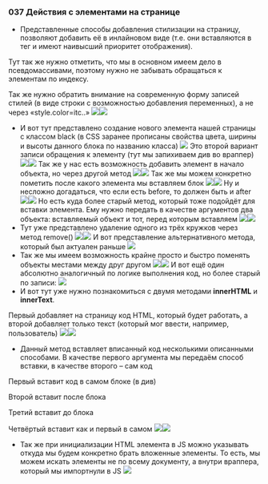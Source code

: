 ### **037 Действия с элементами на странице**

- Представленные способы добавления стилизации на страницу, позволяют добавить её в инлайновом виде (т.е. они вставляются в тег и имеют наивысший приоритет отображения).

Тут так же нужно отметить, что мы в основном имеем дело в псевдомассивами, поэтому нужно не забывать обращаться к элементам по индексу.

Так же нужно обратить внимание на современную форму записей стилей (в виде строки с возможностью добавления переменных), а не через «style.color=itc..»
![](_png/Pasted%20image%2020220908195956.png)![](_png/Pasted%20image%2020220908200002.png)
- И вот тут представлено создание нового элемента нашей страницы с классом black (в CSS заранее прописаны свойства цвета, ширины и высоты данного блока по названию класса)
![](_png/Pasted%20image%2020220908200008.png)
Это второй вариант записи обращения к элементу (тут мы запихиваем див во враппер)
![](_png/Pasted%20image%2020220908200013.png)![](_png/Pasted%20image%2020220908200018.png)
Так же у нас есть возможность добавить элемент в начало объекта, но через другой метод
![](_png/Pasted%20image%2020220908200028.png)![](_png/Pasted%20image%2020220908200032.png)
Так же мы можем конкретно пометить после какого элемента мы вставляем блок
![](_png/Pasted%20image%2020220908200039.png)![](_png/Pasted%20image%2020220908200044.png)
Ну и несложно догадаться, что если есть before, то должен быть и after
![](_png/Pasted%20image%2020220908200049.png)![](_png/Pasted%20image%2020220908200053.png)
Но есть куда более старый метод, который тоже подойдёт для вставки элемента. Ему нужно передать в качестве аргументов два объекта: вставляемый объект и тот, перед которым вставляем
![](_png/Pasted%20image%2020220908200057.png)![](_png/Pasted%20image%2020220908200105.png)
- Тут уже представлено удаление одного из трёх кружков через метод remove()
![](_png/Pasted%20image%2020220908200111.png)![](_png/Pasted%20image%2020220908200116.png)
И вот представление альтернативного метода, который был актуален раньше
![](_png/Pasted%20image%2020220908200120.png)
- Так же мы имеем возможность крайне просто и быстро поменять объекты местами между друг другом
![](_png/Pasted%20image%2020220908200126.png)![](_png/Pasted%20image%2020220908200132.png)
И вот ещё один абсолютно аналогичный по логике выполнения код, но более старый по записи:
![](_png/Pasted%20image%2020220908200142.png)
- И вот тут уже нужно познакомиться с двумя методами **innerHTML** и **innerText**.

Первый добавляет на страницу код HTML, который будет работать, а второй добавляет только текст (который мог ввести, например, пользователь)
![](_png/Pasted%20image%2020220908200151.png)![](_png/Pasted%20image%2020220908200158.png)
- Данный метод вставляет вписанный код несколькими описанными способами. В качестве первого аргумента мы передаём способ вставки, в качестве второго – сам код

Первый вставит код в самом блоке (в див)

Второй вставит после блока

Третий вставит до блока

Четвёртый вставит как и первый в самом
![](_png/Pasted%20image%2020220908200241.png)![](_png/Pasted%20image%2020220908200245.png)
- Так же при инициализации HTML элемента в JS можно указывать откуда мы будем конкретно брать вложенные элементы. То есть, мы можем искать элементы не по всему документу, а внутри враппера, который мы импортнули в JS
![](_png/Pasted%20image%2020220908200250.png)
